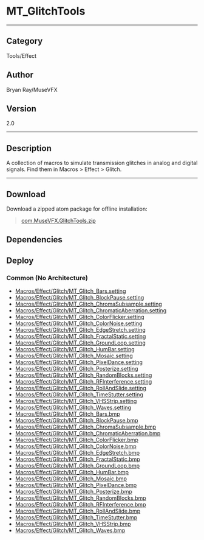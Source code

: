 # MT_GlitchTools
___

## Category
Tools/Effect

## Author
Bryan Ray/MuseVFX

## Version
2.0

___

## Description
<p>A collection of macros to simulate transmission glitches in analog and digital signals. Find them in Macros &gt; Effect &gt; Glitch.</p>


___

## Download

Download a zipped atom package for offline installation:
> [com.MuseVFX.GlitchTools.zip](https://gitlab.com/WeSuckLess/Reactor/-/archive/master/Reactor-master.zip?path=Atoms/com.MuseVFX.GlitchTools)  

## Dependencies

## Deploy

### Common (No Architecture)

<ul>
<li><a href="https://gitlab.com/WeSuckLess/Reactor/-/blob/master/Atoms/com.MuseVFX.GlitchTools/Macros/Effect/Glitch/MT_Glitch_Bars.setting?ref_type=heads">Macros/Effect/Glitch/MT_Glitch_Bars.setting</a></li>
<li><a href="https://gitlab.com/WeSuckLess/Reactor/-/blob/master/Atoms/com.MuseVFX.GlitchTools/Macros/Effect/Glitch/MT_Glitch_BlockPause.setting?ref_type=heads">Macros/Effect/Glitch/MT_Glitch_BlockPause.setting</a></li>
<li><a href="https://gitlab.com/WeSuckLess/Reactor/-/blob/master/Atoms/com.MuseVFX.GlitchTools/Macros/Effect/Glitch/MT_Glitch_ChromaSubsample.setting?ref_type=heads">Macros/Effect/Glitch/MT_Glitch_ChromaSubsample.setting</a></li>
<li><a href="https://gitlab.com/WeSuckLess/Reactor/-/blob/master/Atoms/com.MuseVFX.GlitchTools/Macros/Effect/Glitch/MT_Glitch_ChromaticAberration.setting?ref_type=heads">Macros/Effect/Glitch/MT_Glitch_ChromaticAberration.setting</a></li>
<li><a href="https://gitlab.com/WeSuckLess/Reactor/-/blob/master/Atoms/com.MuseVFX.GlitchTools/Macros/Effect/Glitch/MT_Glitch_ColorFlicker.setting?ref_type=heads">Macros/Effect/Glitch/MT_Glitch_ColorFlicker.setting</a></li>
<li><a href="https://gitlab.com/WeSuckLess/Reactor/-/blob/master/Atoms/com.MuseVFX.GlitchTools/Macros/Effect/Glitch/MT_Glitch_ColorNoise.setting?ref_type=heads">Macros/Effect/Glitch/MT_Glitch_ColorNoise.setting</a></li>
<li><a href="https://gitlab.com/WeSuckLess/Reactor/-/blob/master/Atoms/com.MuseVFX.GlitchTools/Macros/Effect/Glitch/MT_Glitch_EdgeStretch.setting?ref_type=heads">Macros/Effect/Glitch/MT_Glitch_EdgeStretch.setting</a></li>
<li><a href="https://gitlab.com/WeSuckLess/Reactor/-/blob/master/Atoms/com.MuseVFX.GlitchTools/Macros/Effect/Glitch/MT_Glitch_FractalStatic.setting?ref_type=heads">Macros/Effect/Glitch/MT_Glitch_FractalStatic.setting</a></li>
<li><a href="https://gitlab.com/WeSuckLess/Reactor/-/blob/master/Atoms/com.MuseVFX.GlitchTools/Macros/Effect/Glitch/MT_Glitch_GroundLoop.setting?ref_type=heads">Macros/Effect/Glitch/MT_Glitch_GroundLoop.setting</a></li>
<li><a href="https://gitlab.com/WeSuckLess/Reactor/-/blob/master/Atoms/com.MuseVFX.GlitchTools/Macros/Effect/Glitch/MT_Glitch_HumBar.setting?ref_type=heads">Macros/Effect/Glitch/MT_Glitch_HumBar.setting</a></li>
<li><a href="https://gitlab.com/WeSuckLess/Reactor/-/blob/master/Atoms/com.MuseVFX.GlitchTools/Macros/Effect/Glitch/MT_Glitch_Mosaic.setting?ref_type=heads">Macros/Effect/Glitch/MT_Glitch_Mosaic.setting</a></li>
<li><a href="https://gitlab.com/WeSuckLess/Reactor/-/blob/master/Atoms/com.MuseVFX.GlitchTools/Macros/Effect/Glitch/MT_Glitch_PixelDance.setting?ref_type=heads">Macros/Effect/Glitch/MT_Glitch_PixelDance.setting</a></li>
<li><a href="https://gitlab.com/WeSuckLess/Reactor/-/blob/master/Atoms/com.MuseVFX.GlitchTools/Macros/Effect/Glitch/MT_Glitch_Posterize.setting?ref_type=heads">Macros/Effect/Glitch/MT_Glitch_Posterize.setting</a></li>
<li><a href="https://gitlab.com/WeSuckLess/Reactor/-/blob/master/Atoms/com.MuseVFX.GlitchTools/Macros/Effect/Glitch/MT_Glitch_RandomBlocks.setting?ref_type=heads">Macros/Effect/Glitch/MT_Glitch_RandomBlocks.setting</a></li>
<li><a href="https://gitlab.com/WeSuckLess/Reactor/-/blob/master/Atoms/com.MuseVFX.GlitchTools/Macros/Effect/Glitch/MT_Glitch_RFInterference.setting?ref_type=heads">Macros/Effect/Glitch/MT_Glitch_RFInterference.setting</a></li>
<li><a href="https://gitlab.com/WeSuckLess/Reactor/-/blob/master/Atoms/com.MuseVFX.GlitchTools/Macros/Effect/Glitch/MT_Glitch_RollAndSlide.setting?ref_type=heads">Macros/Effect/Glitch/MT_Glitch_RollAndSlide.setting</a></li>
<li><a href="https://gitlab.com/WeSuckLess/Reactor/-/blob/master/Atoms/com.MuseVFX.GlitchTools/Macros/Effect/Glitch/MT_Glitch_TimeStutter.setting?ref_type=heads">Macros/Effect/Glitch/MT_Glitch_TimeStutter.setting</a></li>
<li><a href="https://gitlab.com/WeSuckLess/Reactor/-/blob/master/Atoms/com.MuseVFX.GlitchTools/Macros/Effect/Glitch/MT_Glitch_VHSStrip.setting?ref_type=heads">Macros/Effect/Glitch/MT_Glitch_VHSStrip.setting</a></li>
<li><a href="https://gitlab.com/WeSuckLess/Reactor/-/blob/master/Atoms/com.MuseVFX.GlitchTools/Macros/Effect/Glitch/MT_Glitch_Waves.setting?ref_type=heads">Macros/Effect/Glitch/MT_Glitch_Waves.setting</a></li>
<li><a href="https://gitlab.com/WeSuckLess/Reactor/-/blob/master/Atoms/com.MuseVFX.GlitchTools/Macros/Effect/Glitch/MT_Glitch_Bars.bmp?ref_type=heads">Macros/Effect/Glitch/MT_Glitch_Bars.bmp</a></li>
<li><a href="https://gitlab.com/WeSuckLess/Reactor/-/blob/master/Atoms/com.MuseVFX.GlitchTools/Macros/Effect/Glitch/MT_Glitch_BlockPause.bmp?ref_type=heads">Macros/Effect/Glitch/MT_Glitch_BlockPause.bmp</a></li>
<li><a href="https://gitlab.com/WeSuckLess/Reactor/-/blob/master/Atoms/com.MuseVFX.GlitchTools/Macros/Effect/Glitch/MT_Glitch_ChromaSubsample.bmp?ref_type=heads">Macros/Effect/Glitch/MT_Glitch_ChromaSubsample.bmp</a></li>
<li><a href="https://gitlab.com/WeSuckLess/Reactor/-/blob/master/Atoms/com.MuseVFX.GlitchTools/Macros/Effect/Glitch/MT_Glitch_ChromaticAberration.bmp?ref_type=heads">Macros/Effect/Glitch/MT_Glitch_ChromaticAberration.bmp</a></li>
<li><a href="https://gitlab.com/WeSuckLess/Reactor/-/blob/master/Atoms/com.MuseVFX.GlitchTools/Macros/Effect/Glitch/MT_Glitch_ColorFlicker.bmp?ref_type=heads">Macros/Effect/Glitch/MT_Glitch_ColorFlicker.bmp</a></li>
<li><a href="https://gitlab.com/WeSuckLess/Reactor/-/blob/master/Atoms/com.MuseVFX.GlitchTools/Macros/Effect/Glitch/MT_Glitch_ColorNoise.bmp?ref_type=heads">Macros/Effect/Glitch/MT_Glitch_ColorNoise.bmp</a></li>
<li><a href="https://gitlab.com/WeSuckLess/Reactor/-/blob/master/Atoms/com.MuseVFX.GlitchTools/Macros/Effect/Glitch/MT_Glitch_EdgeStretch.bmp?ref_type=heads">Macros/Effect/Glitch/MT_Glitch_EdgeStretch.bmp</a></li>
<li><a href="https://gitlab.com/WeSuckLess/Reactor/-/blob/master/Atoms/com.MuseVFX.GlitchTools/Macros/Effect/Glitch/MT_Glitch_FractalStatic.bmp?ref_type=heads">Macros/Effect/Glitch/MT_Glitch_FractalStatic.bmp</a></li>
<li><a href="https://gitlab.com/WeSuckLess/Reactor/-/blob/master/Atoms/com.MuseVFX.GlitchTools/Macros/Effect/Glitch/MT_Glitch_GroundLoop.bmp?ref_type=heads">Macros/Effect/Glitch/MT_Glitch_GroundLoop.bmp</a></li>
<li><a href="https://gitlab.com/WeSuckLess/Reactor/-/blob/master/Atoms/com.MuseVFX.GlitchTools/Macros/Effect/Glitch/MT_Glitch_HumBar.bmp?ref_type=heads">Macros/Effect/Glitch/MT_Glitch_HumBar.bmp</a></li>
<li><a href="https://gitlab.com/WeSuckLess/Reactor/-/blob/master/Atoms/com.MuseVFX.GlitchTools/Macros/Effect/Glitch/MT_Glitch_Mosaic.bmp?ref_type=heads">Macros/Effect/Glitch/MT_Glitch_Mosaic.bmp</a></li>
<li><a href="https://gitlab.com/WeSuckLess/Reactor/-/blob/master/Atoms/com.MuseVFX.GlitchTools/Macros/Effect/Glitch/MT_Glitch_PixelDance.bmp?ref_type=heads">Macros/Effect/Glitch/MT_Glitch_PixelDance.bmp</a></li>
<li><a href="https://gitlab.com/WeSuckLess/Reactor/-/blob/master/Atoms/com.MuseVFX.GlitchTools/Macros/Effect/Glitch/MT_Glitch_Posterize.bmp?ref_type=heads">Macros/Effect/Glitch/MT_Glitch_Posterize.bmp</a></li>
<li><a href="https://gitlab.com/WeSuckLess/Reactor/-/blob/master/Atoms/com.MuseVFX.GlitchTools/Macros/Effect/Glitch/MT_Glitch_RandomBlocks.bmp?ref_type=heads">Macros/Effect/Glitch/MT_Glitch_RandomBlocks.bmp</a></li>
<li><a href="https://gitlab.com/WeSuckLess/Reactor/-/blob/master/Atoms/com.MuseVFX.GlitchTools/Macros/Effect/Glitch/MT_Glitch_RFInterference.bmp?ref_type=heads">Macros/Effect/Glitch/MT_Glitch_RFInterference.bmp</a></li>
<li><a href="https://gitlab.com/WeSuckLess/Reactor/-/blob/master/Atoms/com.MuseVFX.GlitchTools/Macros/Effect/Glitch/MT_Glitch_RollAndSlide.bmp?ref_type=heads">Macros/Effect/Glitch/MT_Glitch_RollAndSlide.bmp</a></li>
<li><a href="https://gitlab.com/WeSuckLess/Reactor/-/blob/master/Atoms/com.MuseVFX.GlitchTools/Macros/Effect/Glitch/MT_Glitch_TimeStutter.bmp?ref_type=heads">Macros/Effect/Glitch/MT_Glitch_TimeStutter.bmp</a></li>
<li><a href="https://gitlab.com/WeSuckLess/Reactor/-/blob/master/Atoms/com.MuseVFX.GlitchTools/Macros/Effect/Glitch/MT_Glitch_VHSStrip.bmp?ref_type=heads">Macros/Effect/Glitch/MT_Glitch_VHSStrip.bmp</a></li>
<li><a href="https://gitlab.com/WeSuckLess/Reactor/-/blob/master/Atoms/com.MuseVFX.GlitchTools/Macros/Effect/Glitch/MT_Glitch_Waves.bmp?ref_type=heads">Macros/Effect/Glitch/MT_Glitch_Waves.bmp</a></li>
</ul>
